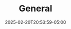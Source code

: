 ---
weight: 1
title: "General"
description: ""
icon: "article"
date: "2025-02-20T20:53:59-05:00"
lastmod: "2025-02-20T20:53:59-05:00"
toc: true
---